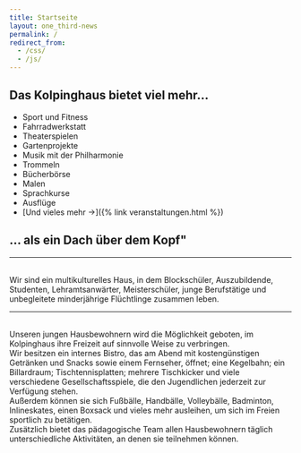 ```yaml
---
title: Startseite
layout: one_third-news
permalink: /
redirect_from:
  - /css/
  - /js/  
---
```


## Das Kolpinghaus bietet viel mehr...

* Sport und Fitness
* Fahrradwerkstatt
* Theaterspielen
* Gartenprojekte
* Musik mit der Philharmonie
* Trommeln
* Bücherbörse
* Malen
* Sprachkurse
* Ausflüge
* [Und vieles mehr &rarr;]({% link veranstaltungen.html %})

## ... als ein Dach über dem Kopf"

---
<br>
Wir sind ein multikulturelles Haus, in dem Blockschüler, Auszubildende, Studenten, Lehramtsanwärter, Meisterschüler, junge Berufstätige und unbegleitete minderjährige Flüchtlinge zusammen leben.

---

<br>
Unseren jungen Hausbewohnern wird die Möglichkeit geboten, im Kolpinghaus ihre Freizeit auf sinnvolle Weise zu verbringen.<br>
Wir besitzen ein internes Bistro, das am Abend mit kostengünstigen Getränken und Snacks sowie einem Fernseher, öffnet; eine Kegelbahn; ein Billardraum; Tischtennisplatten; mehrere Tischkicker und viele verschiedene Gesellschaftsspiele, die den Jugendlichen jederzeit zur Verfügung stehen. <br>
Außerdem können sie sich Fußbälle, Handbälle, Volleybälle, Badminton, Inlineskates, einen Boxsack und vieles mehr ausleihen, um sich im Freien sportlich zu betätigen.<br>
Zusätzlich bietet das pädagogische Team allen Hausbewohnern täglich unterschiedliche Aktivitäten, an denen sie teilnehmen können.<br>
